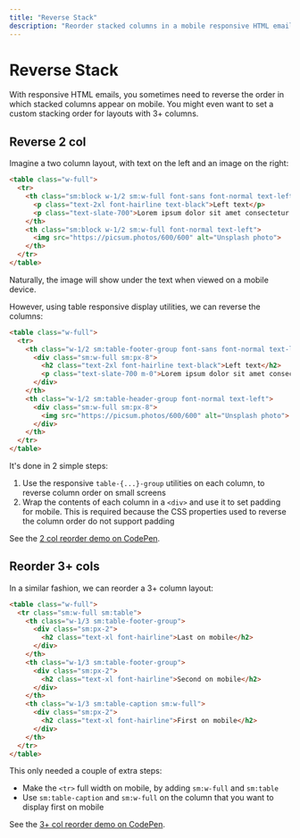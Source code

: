 ```yaml
---
title: "Reverse Stack"
description: "Reorder stacked columns in a mobile responsive HTML email template with table layout CSS properties."
---
```


# Reverse Stack

With responsive HTML emails, you sometimes need to reverse the order in which stacked columns appear on mobile. You might even want to set a custom stacking order for layouts with 3+ columns.

## Reverse 2 col

Imagine a two column layout, with text on the left and an image on the right:

```html [2-col.html]
<table class="w-full">
  <tr>
    <th class="sm:block w-1/2 sm:w-full font-sans font-normal text-left">
      <p class="text-2xl font-hairline text-black">Left text</p>
      <p class="text-slate-700">Lorem ipsum dolor sit amet consectetur adipisicing elit. Tempore aspernatur.</p>
    </th>
    <th class="sm:block w-1/2 sm:w-full font-normal text-left">
      <img src="https://picsum.photos/600/600" alt="Unsplash photo">
    </th>
  </tr>
</table>
```

Naturally, the image will show under the text when viewed on a mobile device.

However, using table responsive display utilities, we can reverse the columns:

```html [2-col-reverse.html]
<table class="w-full">
  <tr>
    <th class="w-1/2 sm:table-footer-group font-sans font-normal text-left">
      <div class="sm:w-full sm:px-8">
        <h2 class="text-2xl font-hairline text-black">Left text</h2>
        <p class="text-slate-700 m-0">Lorem ipsum dolor sit amet consectetur adipisicing elit. Tempore aspernatur.</p>
      </div>
    </th>
    <th class="w-1/2 sm:table-header-group font-normal text-left">
      <div class="sm:w-full sm:px-8">
        <img src="https://picsum.photos/600/600" alt="Unsplash photo">
      </div>
    </th>
  </tr>
</table>
```

It's done in 2 simple steps:

1. Use the responsive `table-{...}-group` utilities on each column, to reverse column order on small screens
2. Wrap the contents of each column in a `<div>` and use it to set padding for mobile. This is required because the CSS properties used to reverse the column order do not support padding

See the [2 col reorder demo on CodePen](https://codepen.io/maizzle/pen/dgpxbB?editors=1000).

## Reorder 3+ cols

In a similar fashion, we can reorder a 3+ column layout:

```html [3-col-reverse.html]
<table class="w-full">
  <tr class="sm:w-full sm:table">
    <th class="w-1/3 sm:table-footer-group">
      <div class="sm:px-2">
        <h2 class="text-xl font-hairline">Last on mobile</h2>
      </div>
    </th>
    <th class="w-1/3 sm:table-footer-group">
      <div class="sm:px-2">
        <h2 class="text-xl font-hairline">Second on mobile</h2>
      </div>
    </th>
    <th class="w-1/3 sm:table-caption sm:w-full">
      <div class="sm:px-2">
        <h2 class="text-xl font-hairline">First on mobile</h2>
      </div>
    </th>
  </tr>
</table>
```

This only needed a couple of extra steps:

- Make the `<tr>` full width on mobile, by adding `sm:w-full` and `sm:table`
- Use `sm:table-caption` and `sm:w-full` on the column that you want to display first on mobile

See the [3+ col reorder demo on CodePen](https://codepen.io/maizzle/pen/dgpxLp?editors=1000).
